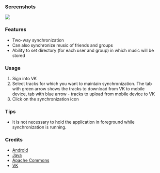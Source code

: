 ### Screenshots
<img src="https://image.ibb.co/eUL6o8/sync.jpg" />

### Features
- Two-way synchronization
- Can also synchronize music of friends and groups
- Ability to set directory (for each user and group) in which music will be stored

### Usage
1. Sign into VK
2. Select tracks for which you want to maintain synchronization. The tab with green arrow shows the tracks to download from VK to mobile device, tab with blue arrow - tracks to upload from mobile device to VK
3. Click on the synchronization icon

### Tips
- It is not necessary to hold the application in foreground while synchronization is running.

### Credits
- [Android](https://developer.android.com/)
- [Java](https://www.java.com/en/)
- [Apache Commons](https://commons.apache.org/)
- [VK](https://vk.com/dev)
